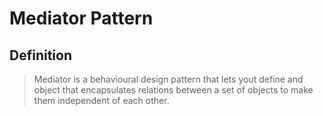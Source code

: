 # Mediator Pattern

## Definition

> Mediator is a behavioural design pattern that lets yout define and object that encapsulates relations between a set of objects to make them independent of each other.